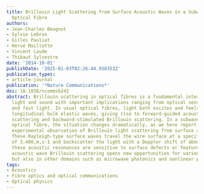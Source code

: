 ```yaml
---
title: Brillouin Light Scattering from Surface Acoustic Waves in a Subwavelength-Diameter
  Optical Fibre
authors:
- Jean-Charles Beugnot
- Sylvie Lebrun
- Gilles Pauliat
- Hervé Maillotte
- Vincent Laude
- Thibaut Sylvestre
date: '2014-10-01'
publishDate: '2025-01-03T02:26:44.938353Z'
publication_types:
- article-journal
publication: '*Nature Communications*'
doi: 10.1038/ncomms6242
abstract: Brillouin scattering in optical fibres is a fundamental interaction between
  light and sound with important implications ranging from optical sensors to slow
  and fast light. In usual optical fibres, light both excites and feels shear and
  longitudinal bulk elastic waves, giving rise to forward-guided acoustic wave Brillouin
  scattering and backward-stimulated Brillouin scattering. In a subwavelength-diameter
  optical fibre, the situation changes dramatically, as we here report with the first
  experimental observation of Brillouin light scattering from surface acoustic waves.
  These Rayleigh-type surface waves travel the wire surface at a specific velocity
  of 3,400,m,s-1 and backscatter the light with a Doppler shift of about 6,GHz. As
  these acoustic resonances are sensitive to surface defects or features, surface
  acoustic wave Brillouin scattering opens new opportunities for various sensing applications,
  but also in other domains such as microwave photonics and nonlinear plasmonics.
tags:
- Acoustics
- Fibre optics and optical communications
- Optical physics
---
```

